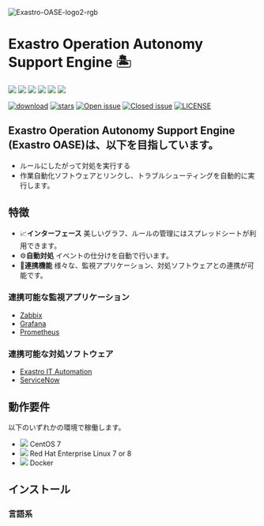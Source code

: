 ![Exastro-OASE-logo2-rgb](https://user-images.githubusercontent.com/83527822/137485693-20c8eb39-4588-4fce-ad0c-4a6f96cacd86.png)
# Exastro Operation Autonomy Support Engine &#x1f3dd;


<img src="https://img.shields.io/badge/-Python-F9DC3E.svg?logo=python&style=flat">
<img src="https://img.shields.io/badge/Javascript-276DC3.svg?logo=javascript&style=flat">
<img src="https://img.shields.io/badge/-CSS3-1572B6.svg?logo=css3&style=flat">
<img src="https://img.shields.io/badge/-HTML5-333.svg?logo=html5&style=flat">

<img src="https://img.shields.io/badge/-Django-092E20.svg?logo=django&style=flat">

<img src="https://img.shields.io/badge/-Linux-6C6694.svg?logo=linux&style=flat">

[![download](https://img.shields.io/github/downloads/exastro-suite/oase/total.svg)](https://github.com/exastro-suite/oase/releases)
[![stars](https://img.shields.io/github/stars/exastro-suite/oase)](https://github.com/exastro-suite/oase)
[![Open issue](https://img.shields.io/github/issues/exastro-suite/oase)](https://github.com/exastro-suite/oase/issues)
[![Closed issue](https://img.shields.io/github/issues-closed/exastro-suite/oase)](https://github.com/exastro-suite/oase/issues)
[![LICENSE](https://img.shields.io/github/license/exastro-suite/oase.svg)](https://github.com/exastro-suite/oase/blob/master/LICENSE)

## Exastro **O**peration **A**utonomy **S**upport **E**ngine (Exastro **OASE**)は、以下を目指しています。

- ルールにしたがって対処を実行する
- 作業自動化ソフトウェアとリンクし、トラブルシューティングを自動的に実行します。

## 特徴
- 📈**インターフェース** 美しいグラフ、ルールの管理にはスプレッドシートが利用できます。
- ⚙**自動対処** イベントの仕分けを自動で行います。
- 👫**連携機能** 様々な、監視アプリケーション、対処ソフトウェアとの連携が可能です。

### 連携可能な監視アプリケーション
- [Zabbix](https://github.com/zabbix/zabbix)
- [Grafana](https://github.com/grafana/grafana)
- [Prometheus](https://github.com/prometheus/prometheus)

### 連携可能な対処ソフトウェア
- [Exastro IT Automation](https://github.com/exastro-suite/it-automation)
- [ServiceNow](https://www.servicenow.com/)

## 動作要件
以下のいずれかの環境で稼働します。
- <img src="https://img.shields.io/badge/-CentOS-A1077C.svg?logo=centos&style=flat"> CentOS 7
- <img src="https://img.shields.io/badge/-RedHat-EE0000.svg?logo=red-hat&style=flat"> Red Hat Enterprise Linux 7 or 8
- <img src="https://img.shields.io/badge/-Docker-FFFFFF.svg?logo=docker&style=flat"> Docker

## インストール


### 言語系

